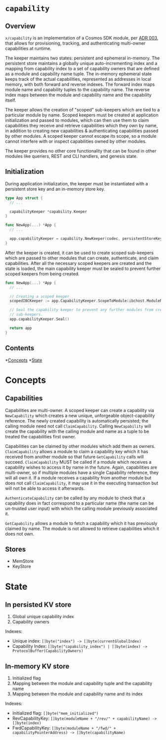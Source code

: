 <!--
order: 0
-->

# `capability`

## Overview

`x/capability` is an implementation of a Cosmos SDK module, per [ADR 003](https://github.com/cosmos/cosmos-sdk/blob/main/docs/architecture/adr-003-dynamic-capability-store.md),
that allows for provisioning, tracking, and authenticating multi-owner capabilities
at runtime.

The keeper maintains two states: persistent and ephemeral in-memory. The persistent
store maintains a globally unique auto-incrementing index and a mapping from
capability index to a set of capability owners that are defined as a module and
capability name tuple. The in-memory ephemeral state keeps track of the actual
capabilities, represented as addresses in local memory, with both forward and reverse indexes.
The forward index maps module name and capability tuples to the capability name. The
reverse index maps between the module and capability name and the capability itself.

The keeper allows the creation of "scoped" sub-keepers which are tied to a particular
module by name. Scoped keepers must be created at application initialization and
passed to modules, which can then use them to claim capabilities they receive and
retrieve capabilities which they own by name, in addition to creating new capabilities
& authenticating capabilities passed by other modules. A scoped keeper cannot escape its scope,
so a module cannot interfere with or inspect capabilities owned by other modules.

The keeper provides no other core functionality that can be found in other modules
like queriers, REST and CLI handlers, and genesis state.

## Initialization

During application initialization, the keeper must be instantiated with a persistent
store key and an in-memory store key.

```go
type App struct {
  // ...

  capabilityKeeper *capability.Keeper
}

func NewApp(...) *App {
  // ...

  app.capabilityKeeper = capability.NewKeeper(codec, persistentStoreKey, memStoreKey)
}
```

After the keeper is created, it can be used to create scoped sub-keepers which
are passed to other modules that can create, authenticate, and claim capabilities.
After all the necessary scoped keepers are created and the state is loaded, the
main capability keeper must be sealed to prevent further scoped keepers from
being created.

```go
func NewApp(...) *App {
  // ...

  // Creating a scoped keeper
  scopedIBCKeeper := app.CapabilityKeeper.ScopeToModule(ibchost.ModuleName)

  // Seal the capability keeper to prevent any further modules from creating scoped
  // sub-keepers.
  app.capabilityKeeper.Seal()

  return app
}
```

## Contents

*[Concepts](#concepts)
*[State](#state)


# Concepts

## Capabilities

Capabilities are multi-owner. A scoped keeper can create a capability via `NewCapability`
which creates a new unique, unforgeable object-capability reference. The newly
created capability is automatically persisted; the calling module need not call
`ClaimCapability`. Calling `NewCapability` will create the capability with the
calling module and name as a tuple to be treated the capabilities first owner.

Capabilities can be claimed by other modules which add them as owners. `ClaimCapability`
allows a module to claim a capability key which it has received from another
module so that future `GetCapability` calls will succeed. `ClaimCapability` MUST
be called if a module which receives a capability wishes to access it by name in
the future. Again, capabilities are multi-owner, so if multiple modules have a
single Capability reference, they will all own it. If a module receives a capability
from another module but does not call `ClaimCapability`, it may use it in the executing
transaction but will not be able to access it afterwards.

`AuthenticateCapability` can be called by any module to check that a capability
does in fact correspond to a particular name (the name can be un-trusted user input)
with which the calling module previously associated it.

`GetCapability` allows a module to fetch a capability which it has previously
claimed by name. The module is not allowed to retrieve capabilities which it does
not own.

## Stores

* MemStore
* KeyStore

# State
## In persisted KV store

1. Global unique capability index
2. Capability owners

Indexes:

* Unique index: `[]byte("index") -> []byte(currentGlobalIndex)`
* Capability Index: `[]byte("capability_index") | []byte(index) -> ProtocolBuffer(CapabilityOwners)`

## In-memory KV store

1. Initialized flag
2. Mapping between the module and capability tuple and the capability name
3. Mapping between the module and capability name and its index

Indexes:

* Initialized flag: `[]byte("mem_initialized")`
* RevCapabilityKey: `[]byte(moduleName + "/rev/" + capabilityName) -> []byte(index)`
* FwdCapabilityKey: `[]byte(moduleName + "/fwd/" + capabilityPointerAddress) -> []byte(capabilityName)`
